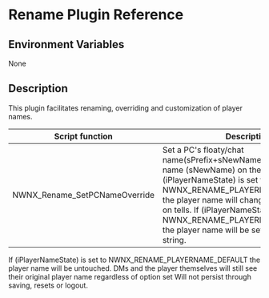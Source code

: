 # Rename Plugin Reference

## Environment Variables

None

## Description


This plugin facilitates renaming, overriding and customization of player names.

Script function | Description  
----------------|-------------
NWNX_Rename_SetPCNameOverride | Set a PC's floaty/chat name(sPrefix+sNewName+sSuffix) and name (sNewName) on the player list. If (iPlayerNameState) is set to NWNX_RENAME_PLAYERNAME_OVERRIDE the player name will change to (sNewName) on tells. If (iPlayerNameState) is set to NWNX_RENAME_PLAYERNAME_OBFUSCATE the player name will be set to a random string.
If (iPlayerNameState) is set to NWNX_RENAME_PLAYERNAME_DEFAULT the player name will be untouched. DMs and the player themselves will still see their original player name regardless of option set Will not persist through saving, resets or logout.